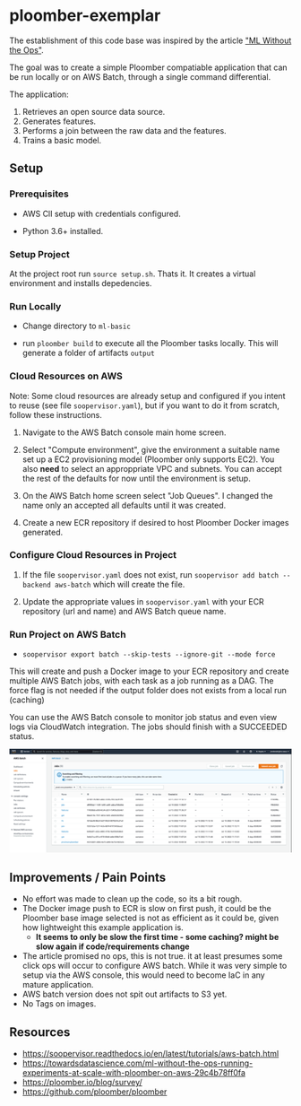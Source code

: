 # ploomber-exemplar

The establishment of this code base was inspired by the article ["ML Without the Ops"](https://towardsdatascience.com/ml-without-the-ops-running-experiments-at-scale-with-ploomber-on-aws-29c4b78ff0fa).

The goal was to create a simple Ploomber compatiable application that can be run locally or on AWS Batch, through a single command differential. 

The application:
1. Retrieves an open source data source.
2. Generates features.
3. Performs a join between the raw data and the features.
4. Trains a basic model.

## Setup

### Prerequisites

- AWS ClI setup with credentials configured.

- Python 3.6+ installed.

### Setup Project 

At the project root run ```source setup.sh```. Thats it. It creates a virtual environment and installs depedencies.

### Run Locally

- Change directory to ```ml-basic```

- run ```ploomber build``` to execute all the Ploomber tasks locally. This will generate a folder of artifacts ```output```

### Cloud Resources on AWS

Note: Some cloud resources are already setup and configured if you intent to reuse (see file ```soopervisor.yaml```), but if you want to do it from scratch, follow these instructions.

1. Navigate to the AWS Batch console main home screen.

2. Select "Compute environment", give the environment a suitable name set up a EC2 provisioning model (Ploomber only supports EC2). You also **need** to select an approppriate VPC and subnets. You can accept the rest of the defaults for now until the environment is setup.

3. On the AWS Batch home screen select "Job Queues". I changed the name only an accepted all defaults until it was created.

4. Create a new ECR repository if desired to host Ploomber Docker images generated.

### Configure Cloud Resources in Project

1. If the file ```soopervisor.yaml``` does not exist, run ```soopervisor add batch --backend aws-batch``` which will create the file.

2. Update the appropriate values in ```soopervisor.yaml``` with your ECR repository (url and name) and AWS Batch queue name.

### Run Project on AWS Batch

- ```soopervisor export batch --skip-tests --ignore-git --mode force``` 

This will create and push a Docker image to your ECR repository and create multiple AWS Batch jobs, with each task as a job running as a DAG. The force flag is not needed if the output folder does not exists from a local run (caching)

You can use the AWS Batch console to monitor job status and even view logs via CloudWatch integration. The jobs should finish with a SUCCEEDED status.

![image](images/batch.png)

## Improvements / Pain Points

- No effort was made to clean up the code, so its a bit rough.
- The Docker image push to ECR is slow on first push, it could be the Ploomber base image selected is not as efficient as it could be, given how lightweight this example application is. 
    - **It seems to only be slow the first time - some caching? might be slow again if code/requirements change**
- The article promised no ops, this is not true. it at least presumes some click ops will occur to configure AWS batch. While it was very simple to setup via the AWS console, this would need to become IaC in any mature application.
- AWS batch version does not spit out artifacts to S3 yet.
- No Tags on images.

## Resources
- https://soopervisor.readthedocs.io/en/latest/tutorials/aws-batch.html
- https://towardsdatascience.com/ml-without-the-ops-running-experiments-at-scale-with-ploomber-on-aws-29c4b78ff0fa
- https://ploomber.io/blog/survey/
- https://github.com/ploomber/ploomber